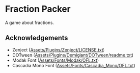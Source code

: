 # Fraction Packer

A game about fractions.



## Acknowledgements

- Zenject ([Assets/Plugins/Zenject/LICENSE.txt](Assets/Plugins/Zenject/LICENSE.txt))
- DOTween ([Assets/Plugins/Demigiant/DOTween/readme.txt](Assets/Plugins/Demigiant/DOTween/readme.txt))
- Modak Font ([Assets/Fonts/Modak/OFL.txt](Assets/Fonts/Modak/OFL.txt))
- Cascadia Mono Font ([Assets/Fonts/Cascadia_Mono/OFL.txt](Assets/Fonts/Cascadia_Mono/OFL.txt))